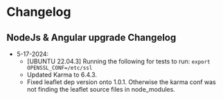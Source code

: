 # Changelog
## NodeJs & Angular upgrade Changelog
* 5-17-2024:
    - [UBUNTU 22.04.3] Running the following for tests to run: ```export OPENSSL_CONF=/etc/ssl```
    - Updated Karma to 6.4.3.
    - Fixed leaflet dep version onto 1.0.1. Otherwise the karma conf was not finding the leaflet source files in node_modules.